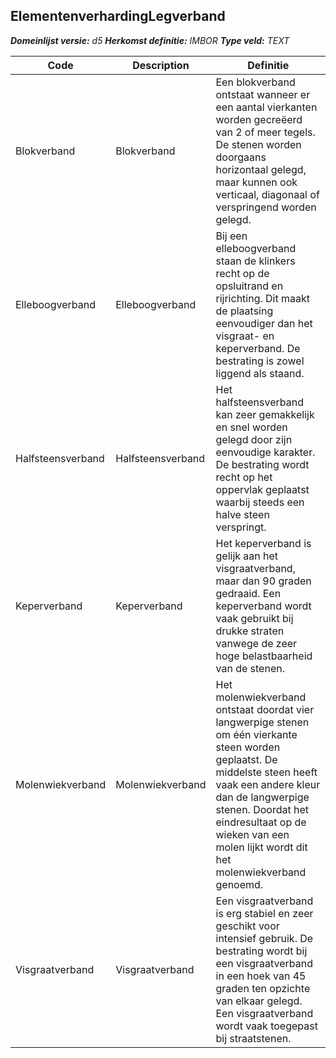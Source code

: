 ﻿## ElementenverhardingLegverband

*__Domeinlijst versie:__ d5*
*__Herkomst definitie:__ IMBOR*
*__Type veld:__ TEXT*

|__Code__ |__Description__ |__Definitie__	|
|	---	|	---	|   ---	| 
| Blokverband | Blokverband | Een blokverband ontstaat wanneer er een aantal vierkanten worden gecreëerd van 2 of meer tegels. De stenen worden doorgaans horizontaal gelegd, maar kunnen ook verticaal, diagonaal of verspringend worden gelegd. |
| Elleboogverband | Elleboogverband | Bij een elleboogverband staan de klinkers recht op de opsluitrand en rijrichting. Dit maakt de plaatsing eenvoudiger dan het visgraat- en keperverband. De bestrating is zowel liggend als staand. |
| Halfsteensverband | Halfsteensverband | Het halfsteensverband kan zeer gemakkelijk en snel worden gelegd door zijn eenvoudige karakter. De bestrating wordt recht op het oppervlak geplaatst waarbij steeds een halve steen verspringt. |
| Keperverband | Keperverband | Het keperverband is gelijk aan het visgraatverband, maar dan 90 graden gedraaid. Een keperverband wordt vaak gebruikt bij drukke straten vanwege de zeer hoge belastbaarheid van de stenen. |
| Molenwiekverband | Molenwiekverband | Het molenwiekverband ontstaat doordat vier langwerpige stenen om één vierkante steen worden geplaatst. De middelste steen heeft vaak een andere kleur dan de langwerpige stenen. Doordat het eindresultaat op de wieken van een molen lijkt wordt dit het molenwiekverband genoemd. |
| Visgraatverband | Visgraatverband | Een visgraatverband is erg stabiel en zeer geschikt voor intensief gebruik. De bestrating wordt bij een visgraatverband in een hoek van 45 graden ten opzichte van elkaar gelegd. Een visgraatverband wordt vaak toegepast bij straatstenen. |

